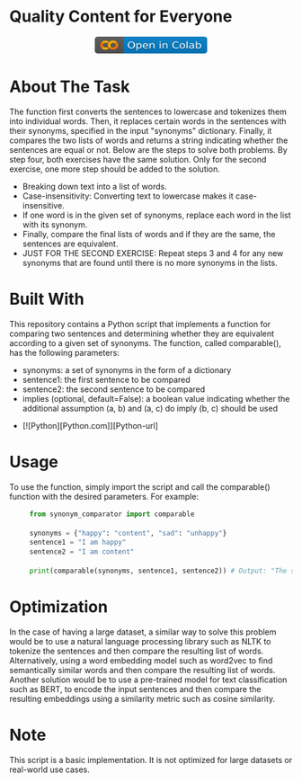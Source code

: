 # Quality Content for Everyone     
     
<p align="center">
  <a href="https://colab.research.google.com/github/saman-nia/Overtone/blob/main/Technical_Exercises_Overtone.ipynb">
    <img src="https://raw.githubusercontent.com/saman-nia/Overtone/main/colab.svg"
         alt="Run the script in google colb" width="200" height="30">
  </a>
</p>

<!-- About The Task -->
# About The Task
The function first converts the sentences to lowercase and tokenizes them into individual words. Then, it replaces certain words in the sentences with their synonyms, specified in the input "synonyms" dictionary. Finally, it compares the two lists of words and returns a string indicating whether the sentences are equal or not. Below are the steps to solve both problems. By step four, both exercises have the same solution. Only for the second exercise, one more step should be added to the solution.

- Breaking down text into a list of words.
- Case-insensitivity: Converting text to lowercase makes it case-insensitive.
- If one word is in the given set of synonyms, replace each word in the list with its synonym.
- Finally, compare the final lists of words and if they are the same, the sentences are equivalent.
- JUST FOR THE SECOND EXERCISE: Repeat steps 3 and 4 for any new synonyms that are found until there is no more synonyms in the lists.


<!-- Built With -->
# Built With
This repository contains a Python script that implements a function for comparing two sentences and determining whether they are equivalent according to a given set of synonyms. The function, called comparable(), has the following parameters:

- synonyms: a set of synonyms in the form of a dictionary
- sentence1: the first sentence to be compared
- sentence2: the second sentence to be compared
- implies (optional, default=False): a boolean value indicating whether the additional assumption (a, b) and (a, c) do imply (b, c) should be used

* [![Python][Python.com]][Python-url]

<!-- Usage -->
# Usage
To use the function, simply import the script and call the comparable() function with the desired parameters. For example:

```python
     from synonym_comparator import comparable

     synonyms = {"happy": "content", "sad": "unhappy"}
     sentence1 = "I am happy"
     sentence2 = "I am content"

     print(comparable(synonyms, sentence1, sentence2)) # Output: "The sentences are equivalent"

   ```


<!-- Optimization -->
# Optimization
In the case of having a large dataset, a similar way to solve this problem would be to use a natural language processing library such as NLTK to tokenize the sentences and then compare the resulting list of words.
Alternatively, using a word embedding model such as word2vec to find semantically similar words and then compare the resulting list of words. Another solution would be to use a pre-trained model for text classification such as BERT, to encode the input sentences and then compare the resulting embeddings using a similarity metric such as cosine similarity.


<!-- Note -->
# Note
This script is a basic implementation. It is not optimized for large datasets or real-world use cases.
